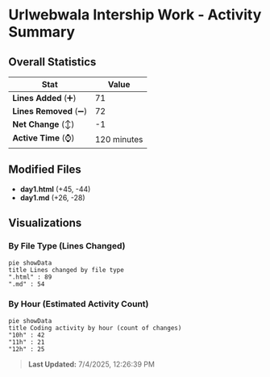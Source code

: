 # Urlwebwala Intership Work - Activity Summary 

## Overall Statistics

| Stat                   | Value                                                             |
| ---------------------- | ----------------------------------------------------------------- |
| **Lines Added** (➕)   | 71                                          |
| **Lines Removed** (➖) | 72                                        |
| **Net Change** (↕)    | -1                |
| **Active Time** (⌚)   | 120 minutes |


## Modified Files
- **day1.html** (+45, -44)
- **day1.md** (+26, -28)

## Visualizations

### By File Type (Lines Changed)

```mermaid
pie showData
title Lines changed by file type
".html" : 89
".md" : 54
```

### By Hour (Estimated Activity Count)

```mermaid
pie showData
title Coding activity by hour (count of changes)
"10h" : 42
"11h" : 21
"12h" : 25
```


> **Last Updated:** 7/4/2025, 12:26:39 PM